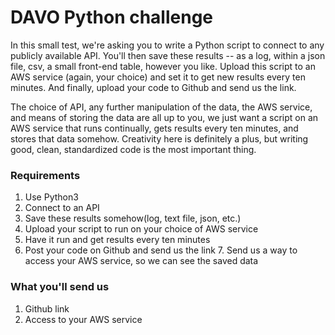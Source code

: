 # DAVO Python challenge
In this small test, we're asking you to write a Python script to connect to any publicly available API.  You'll then save these results -- as a log, within a json file, csv, a small front-end table, however you like. Upload this script to an AWS service (again, your choice) and set it to get new results every ten minutes.  And finally, upload your code to Github and send us the link.  

The choice of API, any further manipulation of the data, the AWS service, and means of storing the data are all up to you, we just want a script on an AWS service that runs continually, gets results every ten minutes, and stores that data somehow.  Creativity here is definitely a plus, but writing good, clean, standardized code is the most important thing.        

### Requirements
  1. Use Python3
  2. Connect to an API
  3. Save these results somehow(log, text file, json, etc.)   
  4. Upload your script to run on your choice of AWS service
  5. Have it run and get results every ten minutes 
  6. Post your code on Github and send us the link
	7. Send us a way to access your AWS service, so we can see the saved data

### What you'll send us
  1. Github link
  2. Access to your AWS service
